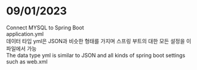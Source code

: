 # 09/01/2023

Connect MYSQL to Spring Boot<br>
application.yml
<br>
데이터 타입 yml은 JSON과 비슷한 형태를 가지며 스프링 부트의 대한 모든 설정을 이 파일에서 가능<br>
The data type yml is similar to JSON and all kinds of spring boot settings such as web.xml <br>
<br>

